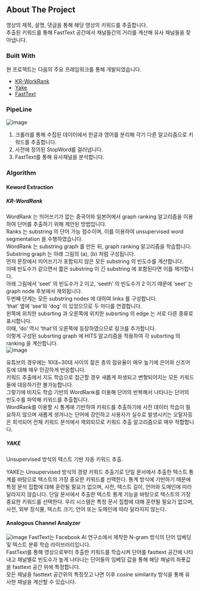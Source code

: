 <!-- ABOUT THE PROJECT -->
## About The Project
영상의 제목, 설명, 댓글을 통해 해당 영상의 키워드를 추출합니다.  
추출된 키워드를 통해 FastText 공간에서 채널들간의 거리를 계산해 유사 채널들을 찾아냅니다.  


### Built With
현 프로젝트는 다음의 주요 프레임워크를 통해 개발되었습니다.
* [KR-WorkRank](https://github.com/lovit/KR-WordRank)
* [Yake](https://github.com/LIAAD/yake)
* [FastText](https://github.com/facebookresearch/fastText)

### PipeLine
![image](https://13.125.91.162/swmaestro/muna-1/raw/master/images/NLP_pipeline.png)  
1. 크롤러를 통해 수집된 데이터에서 한글과 영어를 분리해 각기 다른 알고리즘으로 키워드를 추출합니다.
2. 사전에 정의된 StopWord를 걸러냅니다.
3. FastText를 통해 유사채널을 분석합니다.

### Algorithm
#### Keword Extraction
##### KR-WordRank
WordRank 는 띄어쓰기가 없는 중국어와 일본어에서 graph ranking 알고리즘을 이용하여 단어를 추출하기 위해 제안된 방법입니다.  
Ranks 는 substring 의 단어 가능 점수이며, 이를 이용하여 unsupervised word segmentation 을 수행하였습니다.  
WordRank 는 substring graph 를 만든 뒤, graph ranking 알고리즘을 학습합니다.  
Substring graph 는 아래 그림의 (a), (b) 처럼 구성됩니다.  
먼저 문장에서 띄어쓰기가 포함되지 않은 모든 substring 의 빈도수를 계산합니다.  
이때 빈도수가 같으면서 짧은 substring 이 긴 substring 에 포함된다면 이를 제거합니다.  
아래 그림에서 ‘seet’ 의 빈도수가 2 이고, ‘seeth’ 의 빈도수가 2 이기 때문에 ‘seet’ 는 graph node 후보에서 제외됩니다.  
두번째 단계는 모든 substring nodes 에 대하여 links 를 구성합니다.  
‘that’ 옆에 ‘see’와 ‘dog’ 이 있었으므로 두 마디를 연결합니다.  
왼쪽에 위치한 subsrting 과 오른쪽에 위치한 subsrting 의 edge 는 서로 다른 종류로 표시합니다.  
이때, ‘do’ 역시 ‘that’의 오른쪽에 등장하였으므로 링크를 추가합니다.  
이렇게 구성된 subsrting graph 에 HITS 알고리즘을 적용하여 각 subsrting 의 ranking 을 계산합니다.  
![image](https://13.125.91.162/swmaestro/muna-1/raw/master/images/graph_wordrank_algorithm.png)  

유튜브의 경우에는 10대~30대 사이의 젊은 층의 점유율이 매우 높기에 은어와 신조어등에 대해 매우 민감하게 반응합니다.  
키워드 추출에서 지도 학습으로 접근할 경우 새롭게 파생되고 변형되어지는 모든 키워드들에 대응하기란 불가능합니다.  
그렇기에 비지도 학습 기반의 WordRank를 이용해 단어의 반복해서 나타나는 단어의 빈도수를 파악해 키워드를 추출합니다.  
WordRank를 이용할 시 통계에 기반하여 키워드를 추출하기에 사전 데이터 학습이 필요하지 않으며 새롭게 생겨나는 단어에 강인하고 
사용자가 실수로 발생시키는 오탈자등은 희석되어 전체 키워드 분석에서 제외되므로 키워드 추출 알고리즘으로 매우 적합합니다.  
##### YAKE
Unsupervised 방식의 텍스트 기반 자동 키워드 추출.

YAKE는 Unsupervised 방식의 경량 키워드 추출기로
단일 문서에서 추출한 텍스트 통계를 바탕으로 텍스트의 가장 중요한 키워드를 선택한다.
통계 방식에 기반하기 때문에 특정 문석 집합에 대해 훈련될 필요가 없으며, 사전, 텍스트 길이, 언어와 도메인에 따라 달라지지 않습니다.
단일 문서에서 추출한 텍스트 통계 기능을 바탕으로 텍스트의 가장 중요한 키워드를 선택한다. 
우리 시스템은 특정 문서 집합에 대해 훈련될 필요가 없으며, 사전, 외부 장식물, 텍스트 크기, 언어 또는 도메인에 따라 달라지지 않는다. 
#### Analogous Channel Analyzer
![image](https://13.125.91.162/swmaestro/muna-1/raw/master/images/fasttext_vector_field.png) 
FastText는 Facebook AI 연구소에서 제작한 N-gram 방식의 단어 임베딩 및 텍스트 분류 학습 라이브러리입니다.  
FastText를 통해 영상으로부터 추출한 키워드를 학습시켜 단어를 fasttext 공간에 나타내고 채널별로 빈도수가 높게 나타나는
단어들의 임베딩 값을 통해 해당 채널의 좌푯값을 fasttext 공간 위에 특정합니다.  
모든 채널을 fasttext 공간위의 특정짓고 나면 이후 cosine similarity 방식을 통해 유사한 채널을 계산할 수 있습니다.